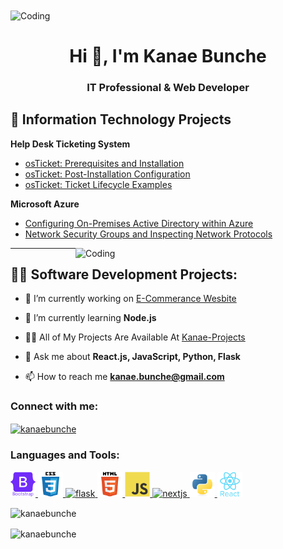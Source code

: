 
<img  alt="Coding" align="center" width="50%" height="50%" src="https://liveimages.algoworks.com/new-algoworks/wp-content/uploads/2022/07/12140908/cloud-computing.gif">

<h1 align="center"> Hi 👋, I'm Kanae Bunche</h1><h3 align="center">IT Professional & Web Developer
</h3>

<h2>📂 Information Technology Projects</h2>

<b> Help Desk Ticketing System </b>
  - [osTicket: Prerequisites and Installation](https://github.com/KanaeBunche/osticket-prereqs)
  - [osTicket: Post-Installation Configuration](https://github.com/KanaeBunche/post-install-config)
  - [osTicket: Ticket Lifecycle Examples](https://github.com/KanaeBunche/ticket-lifecycle)

 <b>Microsoft Azure</b>
  - [Configuring On-Premises Active Directory within Azure](https://github.com/KanaeBunche/configure-ad)
  - [Network Security Groups and Inspecting Network Protocols](https://github.com/KanaeBunche/network-protocols)


<img align="right" alt="Coding" width="400" src="https://cdn-media-1.freecodecamp.org/code-radio/Saron3.gif">
<hr>
<h2>👨‍💻 Software Development Projects:</h2>

- 🔭 I’m currently working on [E-Commerance Wesbite](https://github.com/KanaeBunche/E-Commerance)

- 🌱 I’m currently learning **Node.js**

- 👨‍💻 All of My Projects Are Available At [Kanae-Projects](https://magical-biscuit-e7e30d.netlify.app/)

- 💬 Ask me about **React.js, JavaScript, Python, Flask**

- 📫 How to reach me **kanae.bunche@gmail.com**

<h3 align="left">Connect with me:</h3>
<p align="left">


<a href="https://linkedin.com/in/kanaebunche" target="blank"><img align="center" src="https://raw.githubusercontent.com/rahuldkjain/github-profile-readme-generator/master/src/images/icons/Social/linked-in-alt.svg" alt="kanaebunche" height="30" width="40" /></a>


<h3 align="left">Languages and Tools:</h3>
<p align="left"> <a href="https://getbootstrap.com" target="_blank" rel="noreferrer"> <img src="https://raw.githubusercontent.com/devicons/devicon/master/icons/bootstrap/bootstrap-plain-wordmark.svg" alt="bootstrap" width="40" height="40"/> </a> <a href="https://www.w3schools.com/css/" target="_blank" rel="noreferrer"> <img src="https://raw.githubusercontent.com/devicons/devicon/master/icons/css3/css3-original-wordmark.svg" alt="css3" width="40" height="40"/> </a> <a href="https://flask.palletsprojects.com/" target="_blank" rel="noreferrer"> <img src="https://www.vectorlogo.zone/logos/pocoo_flask/pocoo_flask-icon.svg" alt="flask" width="40" height="40"/> </a> <a href="https://www.w3.org/html/" target="_blank" rel="noreferrer"> <img src="https://raw.githubusercontent.com/devicons/devicon/master/icons/html5/html5-original-wordmark.svg" alt="html5" width="40" height="40"/> </a> <a href="https://developer.mozilla.org/en-US/docs/Web/JavaScript" target="_blank" rel="noreferrer"> <img src="https://raw.githubusercontent.com/devicons/devicon/master/icons/javascript/javascript-original.svg" alt="javascript" width="40" height="40"/> </a> <a href="https://nextjs.org/" target="_blank" rel="noreferrer"> <img src="https://cdn.worldvectorlogo.com/logos/nextjs-2.svg" alt="nextjs" width="40" height="40"/> </a> <a href="https://www.python.org" target="_blank" rel="noreferrer"> <img src="https://raw.githubusercontent.com/devicons/devicon/master/icons/python/python-original.svg" alt="python" width="40" height="40"/> </a> <a href="https://reactjs.org/" target="_blank" rel="noreferrer"> <img src="https://raw.githubusercontent.com/devicons/devicon/master/icons/react/react-original-wordmark.svg" alt="react" width="40" height="40"/> </a> </p>

<p><img align="center" src="https://github-readme-stats.vercel.app/api/top-langs?username=kanaebunche&show_icons=true&locale=en&layout=compact" alt="kanaebunche" /></p>

<p><img align="center" src="https://github-readme-streak-stats.herokuapp.com/?user=kanaebunche&" alt="kanaebunche" /></p>
